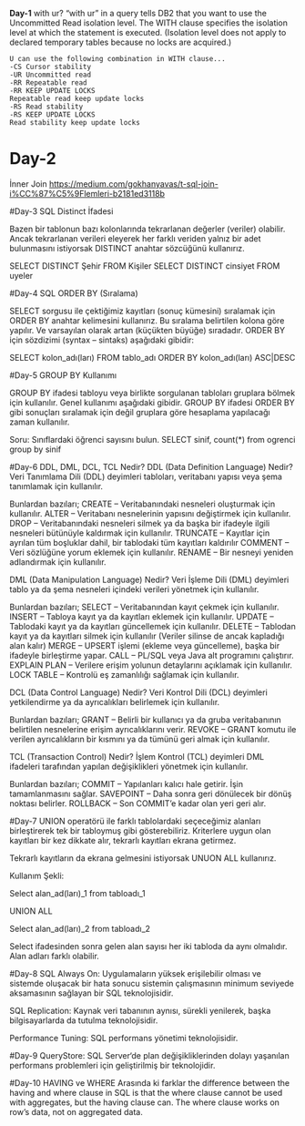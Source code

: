 **Day-1**
with ur?
“with ur” in a query tells DB2 that you want to use the Uncommitted Read isolation level.
The WITH clause specifies the isolation level at which the statement is executed. 
(Isolation level does not apply to declared temporary tables because no locks are acquired.)
```
U can use the following combination in WITH clause...
-CS Cursor stability
-UR Uncommitted read
-RR Repeatable read
-RR KEEP UPDATE LOCKS
Repeatable read keep update locks
-RS Read stability
-RS KEEP UPDATE LOCKS
Read stability keep update locks
```

# Day-2
İnner Join
https://medium.com/gokhanyavas/t-sql-join-i%CC%87%C5%9Flemleri-b2181ed3118b

#Day-3
SQL Distinct İfadesi

Bazen bir tablonun bazı kolonlarında tekrarlanan değerler (veriler) olabilir.
Ancak tekrarlanan verileri eleyerek her farklı veriden yalnız bir adet 
bulunmasını istiyorsak DISTINCT anahtar sözcüğünü kullanırız.

SELECT DISTINCT Şehir FROM Kişiler
SELECT DISTINCT cinsiyet FROM uyeler

#Day-4
SQL ORDER BY (Sıralama)

SELECT sorgusu ile çektiğimiz kayıtları (sonuç kümesini) 
sıralamak için ORDER BY anahtar kelimesini kullanırız. 
Bu sıralama belirtilen kolona göre yapılır. Ve varsayılan olarak artan
(küçükten büyüğe) sıradadır. 
ORDER BY için sözdizimi (syntax – sintaks) aşağıdaki gibidir:

SELECT kolon_adı(ları)
FROM tablo_adı
ORDER BY kolon_adı(ları) ASC|DESC

#Day-5
GROUP BY Kullanımı

GROUP BY ifadesi tabloyu veya birlikte sorgulanan tabloları
gruplara bölmek için kullanılır. Genel kullanımı aşağıdaki gibidir. 
GROUP BY ifadesi ORDER BY gibi sonuçları sıralamak için değil 
gruplara göre hesaplama yapılacağı zaman kullanılır.

Soru: Sınıflardaki öğrenci sayısını bulun.
SELECT sinif, count(*) from ogrenci group by sinif

#Day-6
DDL, DML, DCL, TCL Nedir?
DDL (Data Definition Language) Nedir?
Veri Tanımlama Dili (DDL) deyimleri tabloları, veritabanı yapısı veya şema tanımlamak için kullanılır.

Bunlardan bazıları;
CREATE – Veritabanındaki nesneleri oluşturmak için kullanılır.
ALTER – Veritabanı nesnelerinin yapısını değiştirmek için kullanılır.
DROP – Veritabanındaki nesneleri silmek ya da başka bir ifadeyle ilgili nesneleri bütünüyle kaldırmak için kullanılır.
TRUNCATE – Kayıtlar için ayrılan tüm boşluklar dahil, bir tablodaki tüm kayıtları kaldırılır
COMMENT – Veri sözlüğüne yorum eklemek için kullanılır.
RENAME – Bir nesneyi yeniden adlandırmak için kullanılır.

DML (Data Manipulation Language) Nedir?
Veri İşleme Dili (DML) deyimleri tablo ya da şema nesneleri içindeki verileri yönetmek için kullanılır.

Bunlardan bazıları;
SELECT – Veritabanından kayıt çekmek için kullanılır.
INSERT – Tabloya kayıt ya da kayıtları eklemek için kullanılır.
UPDATE – Tablodaki kayıt ya da kayıtları güncellemek için kullanılır.
DELETE – Tablodan kayıt ya da kayıtları silmek için kullanılır (Veriler silinse de ancak kapladığı alan kalır)
MERGE – UPSERT işlemi (ekleme veya güncelleme), başka bir ifadeyle birleştirme yapar.
CALL – PL/SQL veya Java alt programını çalıştırır.
EXPLAIN PLAN – Verilere erişim yolunun detaylarını açıklamak için kullanılır.
LOCK TABLE – Kontrolü eş zamanlılığı sağlamak için kullanılır.

DCL (Data Control Language) Nedir?
Veri Kontrol Dili (DCL) deyimleri yetkilendirme ya da ayrıcalıkları belirlemek için kullanılır.

Bunlardan bazıları;
GRANT – Belirli bir kullanıcı ya da gruba veritabanının belirtilen nesnelerine erişim ayrıcalıklarını verir.
REVOKE – GRANT komutu ile verilen ayrıcalıkların bir kısmını ya da tümünü geri almak için kullanılır.

TCL (Transaction Control) Nedir?
İşlem Kontrol (TCL) deyimleri DML ifadeleri tarafından yapılan değişiklikleri yönetmek için kullanılır.

Bunlardan bazıları;
COMMIT – Yapılanları kalıcı hale getirir. İşin tamamlanmasını sağlar.
SAVEPOINT – Daha sonra geri dönülecek bir dönüş noktası belirler.
ROLLBACK – Son COMMIT’e kadar olan yeri geri alır.

#Day-7
UNION operatörü ile farklı tablolardaki seçeceğimiz alanları birleştirerek tek bir tabloymuş gibi gösterebiliriz. Kriterlere uygun olan kayıtları bir kez dikkate alır, tekrarlı kayıtları ekrana getirmez.

Tekrarlı kayıtların da ekrana gelmesini istiyorsak  UNUON ALL kullanırız.

Kullanım Şekli:

Select alan_ad(ları)_1   from tabloadı_1

UNION ALL

Select alan_ad(ları)_2   from tabloadı_2

Select ifadesinden sonra gelen alan sayısı her iki tabloda da aynı olmalıdır. Alan adları farklı olabilir.

#Day-8 
SQL Always On: Uygulamaların yüksek erişilebilir olması ve sistemde oluşacak bir hata sonucu sistemin çalışmasının minimum seviyede aksamasının sağlayan bir SQL teknolojisidir.

SQL Replication: Kaynak veri tabanının aynısı, sürekli yenilerek, başka bilgisayarlarda da tutulma teknolojisidir.

Performance Tuning: SQL performans yönetimi teknolojisidir.

#Day-9
QueryStore: SQL Server‘de plan değişikliklerinden dolayı yaşanılan performans problemleri için geliştirilmiş bir teknolojidir.

#Day-10
HAVING ve  WHERE Arasında ki farklar
the difference between the having and where clause in SQL is that the where clause cannot be used with aggregates, but the having clause can.
The where clause works on row’s data, not on aggregated data. 

